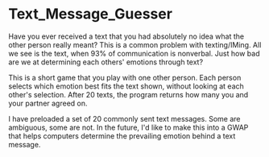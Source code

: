 Text_Message_Guesser
====================

Have you ever received a text that you had absolutely no idea what the other person really meant? 
This is a common problem with texting/IMing. All we see is the text, when 93% of communication is nonverbal. Just how
bad are we at determining each others' emotions through text? 


This is a short game that you play with one other person. Each person selects which emotion best fits the text shown, 
without looking at each other's selection. After 20 texts, the program returns how many you and your partner agreed on. 

I have preloaded a set of 20 commonly sent text messages. Some are ambiguous, some are not. In the future, I'd like to make
this into a GWAP that helps computers determine the prevailing emotion behind a text message. 
